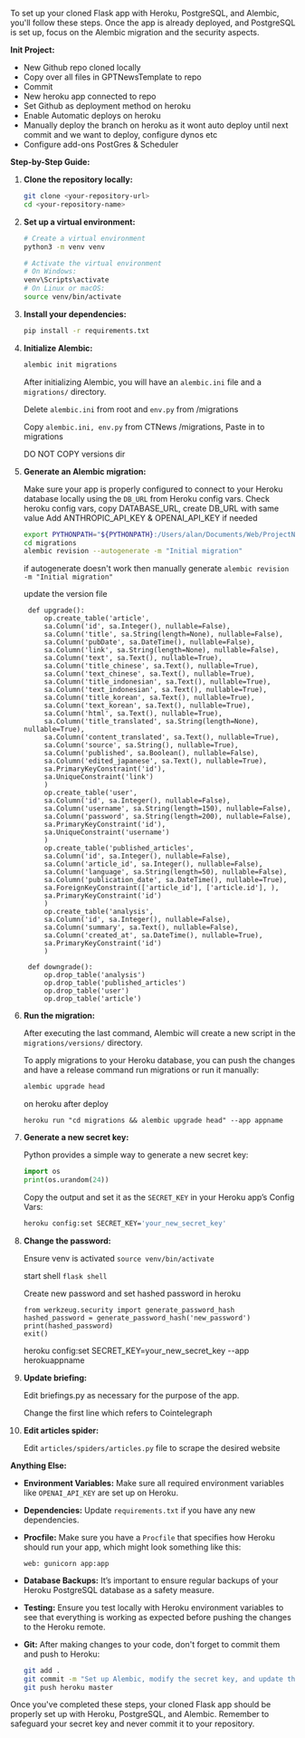To set up your cloned Flask app with Heroku, PostgreSQL, and Alembic, you'll follow these steps. Once the app is already deployed, and PostgreSQL is set up, focus on the Alembic migration and the security aspects.

**Init Project:**
- New Github repo cloned locally
- Copy over all files in GPTNewsTemplate to repo
- Commit
- New heroku app connected to repo
- Set Github as deployment method on heroku
- Enable Automatic deploys on heroku
- Manually deploy the branch on heroku as it wont auto deploy until next commit and we want to deploy, configure dynos etc
- Configure add-ons PostGres & Scheduler

**Step-by-Step Guide:**

1. **Clone the repository locally:**
   ```sh
   git clone <your-repository-url>
   cd <your-repository-name>
   ```

2. **Set up a virtual environment:**
   ```sh
   # Create a virtual environment
   python3 -m venv venv

   # Activate the virtual environment
   # On Windows:
   venv\Scripts\activate
   # On Linux or macOS:
   source venv/bin/activate
   ```

3. **Install your dependencies:**
   ```sh
   pip install -r requirements.txt
   ```

4. **Initialize Alembic:**
   ```sh
   alembic init migrations
   ```
   After initializing Alembic, you will have an `alembic.ini` file and a `migrations/` directory.

   Delete `alembic.ini` from root and `env.py` from /migrations

   Copy `alembic.ini, env.py` from CTNews /migrations, Paste in to migrations

   DO NOT COPY versions dir

6. **Generate an Alembic migration:**

   Make sure your app is properly configured to connect to your Heroku database locally using the `DB_URL` from Heroku config vars.
   Check heroku config vars, copy DATABASE_URL, create DB_URL with same value
   Add ANTHROPIC_API_KEY & OPENAI_API_KEY if needed

   ```sh
   export PYTHONPATH="${PYTHONPATH}:/Users/alan/Documents/Web/ProjectName"
   cd migrations
   alembic revision --autogenerate -m "Initial migration"
    ```

   if autogenerate doesn't work then manually generate
   `alembic revision -m "Initial migration"`

   update the version file

   ```
    def upgrade():
        op.create_table('article',
        sa.Column('id', sa.Integer(), nullable=False),
        sa.Column('title', sa.String(length=None), nullable=False),
        sa.Column('pubDate', sa.DateTime(), nullable=False),
        sa.Column('link', sa.String(length=None), nullable=False),
        sa.Column('text', sa.Text(), nullable=True),
        sa.Column('title_chinese', sa.Text(), nullable=True),
        sa.Column('text_chinese', sa.Text(), nullable=True),
        sa.Column('title_indonesian', sa.Text(), nullable=True),
        sa.Column('text_indonesian', sa.Text(), nullable=True),
        sa.Column('title_korean', sa.Text(), nullable=True),
        sa.Column('text_korean', sa.Text(), nullable=True),
        sa.Column('html', sa.Text(), nullable=True),
        sa.Column('title_translated', sa.String(length=None), nullable=True),
        sa.Column('content_translated', sa.Text(), nullable=True),
        sa.Column('source', sa.String(), nullable=True),
        sa.Column('published', sa.Boolean(), nullable=False),
        sa.Column('edited_japanese', sa.Text(), nullable=True),
        sa.PrimaryKeyConstraint('id'),
        sa.UniqueConstraint('link')
        )
        op.create_table('user',
        sa.Column('id', sa.Integer(), nullable=False),
        sa.Column('username', sa.String(length=150), nullable=False),
        sa.Column('password', sa.String(length=200), nullable=False),
        sa.PrimaryKeyConstraint('id'),
        sa.UniqueConstraint('username')
        )
        op.create_table('published_articles',
        sa.Column('id', sa.Integer(), nullable=False),
        sa.Column('article_id', sa.Integer(), nullable=False),
        sa.Column('language', sa.String(length=50), nullable=False),
        sa.Column('publication_date', sa.DateTime(), nullable=True),
        sa.ForeignKeyConstraint(['article_id'], ['article.id'], ),
        sa.PrimaryKeyConstraint('id')
        )
        op.create_table('analysis',
        sa.Column('id', sa.Integer(), nullable=False),
        sa.Column('summary', sa.Text(), nullable=False),
        sa.Column('created_at', sa.DateTime(), nullable=True),
        sa.PrimaryKeyConstraint('id')
        )

    def downgrade():
        op.drop_table('analysis')
        op.drop_table('published_articles')
        op.drop_table('user')
        op.drop_table('article')
    ```

7. **Run the migration:**

   After executing the last command, Alembic will create a new script in the `migrations/versions/` directory.

   To apply migrations to your Heroku database, you can push the changes and have a release command run migrations or run it manually:

   ```sh
   alembic upgrade head
   ```
   on heroku after deploy

   `heroku run "cd migrations && alembic upgrade head" --app appname`

8. **Generate a new secret key:**

   Python provides a simple way to generate a new secret key:

   ```python
   import os
   print(os.urandom(24))
   ```

   Copy the output and set it as the `SECRET_KEY` in your Heroku app’s Config Vars:

   ```sh
   heroku config:set SECRET_KEY='your_new_secret_key'
   ```

9. **Change the password:**

    Ensure venv is activated
    `source venv/bin/activate`

    start shell
    `flask shell`

    Create new password and set hashed password in heroku
    ```
    from werkzeug.security import generate_password_hash
    hashed_password = generate_password_hash('new_password')
    print(hashed_password)
    exit()
    ```
    heroku config:set SECRET_KEY=your_new_secret_key --app herokuappname

10. **Update briefing:**

    Edit briefings.py as necessary for the purpose of the app.

    Change the first line which refers to Cointelegraph

11. **Edit articles spider:**

    Edit `articles/spiders/articles.py` file to scrape the desired website

**Anything Else:**

- **Environment Variables:** Make sure all required environment variables like `OPENAI_API_KEY` are set up on Heroku.

- **Dependencies:** Update `requirements.txt` if you have any new dependencies.

- **Procfile:** Make sure you have a `Procfile` that specifies how Heroku should run your app, which might look something like this:

  ```
  web: gunicorn app:app
  ```

- **Database Backups:** It’s important to ensure regular backups of your Heroku PostgreSQL database as a safety measure.

- **Testing:** Ensure you test locally with Heroku environment variables to see that everything is working as expected before pushing the changes to the Heroku remote.

- **Git:** After making changes to your code, don't forget to commit them and push to Heroku:

  ```sh
  git add .
  git commit -m "Set up Alembic, modify the secret key, and update the password"
  git push heroku master
  ```

Once you've completed these steps, your cloned Flask app should be properly set up with Heroku, PostgreSQL, and Alembic. Remember to safeguard your secret key and never commit it to your repository.